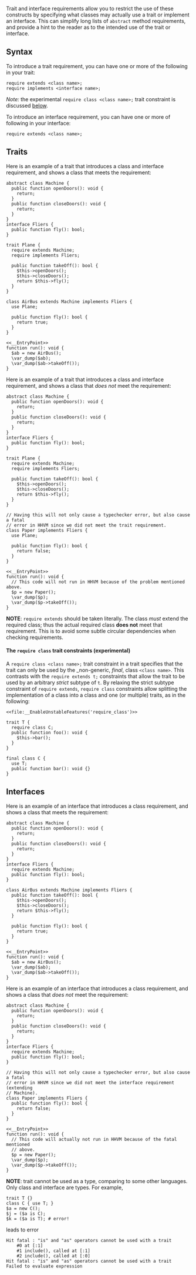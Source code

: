 Trait and interface requirements allow you to restrict the use of these constructs by specifying what classes may actually use a trait or
implement an interface. This can simplify long lists of `abstract` method requirements, and provide a hint to the reader as to the
intended use of the trait or interface.

## Syntax

To introduce a trait requirement, you can have one or more of the following in your trait:

```Hack no-extract
require extends <class name>;
require implements <interface name>;
```

*Note:* the experimental `require class <class name>;` trait constraint is discussed [below](#traits__the-require-class-trait-constraints-experimental).

To introduce an interface requirement, you can have one or more of following in your interface:

```Hack no-extract
require extends <class name>;
```

## Traits

Here is an example of a trait that introduces a class and interface requirement, and shows a class that meets the requirement:

```Hack
abstract class Machine {
  public function openDoors(): void {
    return;
  }
  public function closeDoors(): void {
    return;
  }
}
interface Fliers {
  public function fly(): bool;
}

trait Plane {
  require extends Machine;
  require implements Fliers;

  public function takeOff(): bool {
    $this->openDoors();
    $this->closeDoors();
    return $this->fly();
  }
}

class AirBus extends Machine implements Fliers {
  use Plane;

  public function fly(): bool {
    return true;
  }
}

<<__EntryPoint>>
function run(): void {
  $ab = new AirBus();
  \var_dump($ab);
  \var_dump($ab->takeOff());
}
```

Here is an example of a trait that introduces a class and interface requirement, and shows a class that *does not* meet the requirement:

```Hack error
abstract class Machine {
  public function openDoors(): void {
    return;
  }
  public function closeDoors(): void {
    return;
  }
}
interface Fliers {
  public function fly(): bool;
}

trait Plane {
  require extends Machine;
  require implements Fliers;

  public function takeOff(): bool {
    $this->openDoors();
    $this->closeDoors();
    return $this->fly();
  }
}

// Having this will not only cause a typechecker error, but also cause a fatal
// error in HHVM since we did not meet the trait requirement.
class Paper implements Fliers {
  use Plane;

  public function fly(): bool {
    return false;
  }
}

<<__EntryPoint>>
function run(): void {
  // This code will not run in HHVM because of the problem mentioned above.
  $p = new Paper();
  \var_dump($p);
  \var_dump($p->takeOff());
}
```

**NOTE**: `require extends` should be taken literally. The class *must* extend the required class; thus the actual required class
**does not** meet that requirement. This is to avoid some subtle circular dependencies when checking requirements.

#### The `require class` trait constraints (experimental)

A `require class <class name>;` trait constraint in a trait specifies that the trait can only be used by the
_non-generic, _final_, class `<class name>`.  This contrasts with the `require extends t;` constraints that allow the trait to be used by an arbitrary _strict_ subtype of `t`.
By relaxing the strict subtype constraint of `require extends`, `require class` constraints allow splitting the implementation of a class into a
class and one (or multiple) traits, as in the following:

```Hack
<<file:__EnableUnstableFeatures('require_class')>>

trait T {
  require class C;
  public function foo(): void {
    $this->bar();
  }
}

final class C {
  use T;
  public function bar(): void {}
}
```

## Interfaces

Here is an example of an interface that introduces a class requirement, and shows a class that meets the requirement:

```Hack
abstract class Machine {
  public function openDoors(): void {
    return;
  }
  public function closeDoors(): void {
    return;
  }
}
interface Fliers {
  require extends Machine;
  public function fly(): bool;
}

class AirBus extends Machine implements Fliers {
  public function takeOff(): bool {
    $this->openDoors();
    $this->closeDoors();
    return $this->fly();
  }

  public function fly(): bool {
    return true;
  }
}

<<__EntryPoint>>
function run(): void {
  $ab = new AirBus();
  \var_dump($ab);
  \var_dump($ab->takeOff());
}
```

Here is an example of an interface that introduces a class requirement, and shows a class that *does not* meet the requirement:

```Hack error
abstract class Machine {
  public function openDoors(): void {
    return;
  }
  public function closeDoors(): void {
    return;
  }
}
interface Fliers {
  require extends Machine;
  public function fly(): bool;
}

// Having this will not only cause a typechecker error, but also cause a fatal
// error in HHVM since we did not meet the interface requirement (extending
// Machine).
class Paper implements Fliers {
  public function fly(): bool {
    return false;
  }
}

<<__EntryPoint>>
function run(): void {
  // This code will actually not run in HHVM because of the fatal mentioned
  // above.
  $p = new Paper();
  \var_dump($p);
  \var_dump($p->takeOff());
}
```

**NOTE**: trait cannot be used as a type, comparing to some other languages. Only class and interface are types. For example,

```Hack no-extract
trait T {}
class C { use T; }
$a = new C();
$j = ($a is C);
$k = ($a is T); # error!
```
leads to error

```
Hit fatal : "is" and "as" operators cannot be used with a trait
    #0 at [:1]
    #1 include(), called at [:1]
    #2 include(), called at [:0]
Hit fatal : "is" and "as" operators cannot be used with a trait
Failed to evaluate expression
```
